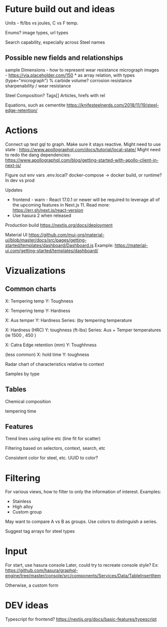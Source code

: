 # Future build out and ideas

Units - ft/lbs vs joules, C vs F temp.

Enums? image types, url types

Search capability, especially across Steel names

## Possible new fields and relationships

sample
  Dimensions - how to represent
  wear resistance 
  micrograph images - https://via.placeholder.com/150
    * as array relation, with types (type="micrograph")
  % carbide volume?
  corrosion resistance
  sharpenability / wear resistance
  
Steel
  Composition?
  Tags[]
  Articles, hrefs with rel
 
Equations, such as cementite https://knifesteelnerds.com/2018/11/19/steel-edge-retention/

# Actions

Connect up test gql to graph. Make sure it stays reactive.
  Might need to use state : https://www.apollographql.com/docs/tutorial/local-state/
  Might need to redo the dang dependencies: https://www.apollographql.com/blog/getting-started-with-apollo-client-in-next-js/

Figure out env vars
  .env.local?
  docker-compose -> docker
  build, or runtime? In dev vs prod

Updates
* frontend - warn  - React 17.0.1 or newer will be required to leverage all of the upcoming features in Next.js 11. Read more: https://err.sh/next.js/react-version
* Use hasura 2 when released

Production build
  https://nextjs.org/docs/deployment

Material UI
  https://github.com/mui-org/material-ui/blob/master/docs/src/pages/getting-started/templates/dashboard/Dashboard.js
  Example: https://material-ui.com/getting-started/templates/dashboard/

# Vizualizations

## Common charts

X: Tempering temp
Y: Toughness

X: Tempering temp
Y: Hardness

X: Aus temper
Y: Hardness
Series: (by tempering temperature

X: Hardness (HRC) 
Y: toughness (ft-lbs)
Series: Aus + Temper temperatures (ie 1500 , 450 )

X: Catra Edge retention (mm)
Y: Toughhness

(less common)
X: hold time
Y: toughness

Radar chart of characteristics relative to context

Samples by type

## Tables

Chemical composition

tempering time

## Features

Trend lines using spline etc (line fit for scatter)

Filtering based on selectors, context, search, etc

Consistent color for steel, etc. UUID to color?

# Filtering

For various views, how to filter to only the information of interest. Examples:
* Stainless
* High alloy
* Custom group

May want to compare A vs B as groups. Use colors to distinguish a series. 

Suggest tag arrays for steel types

# Input

For start, use hasura console
Later, could try to recreate console style? Ex: https://github.com/hasura/graphql-engine/tree/master/console/src/components/Services/Data/TableInsertItem

Otherwise, a custom form

# DEV ideas

Typescript for frontend? https://nextjs.org/docs/basic-features/typescript
